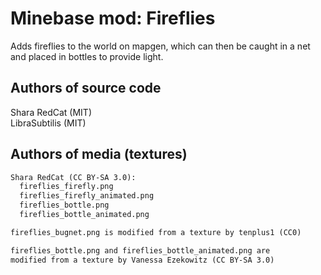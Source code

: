 Minebase mod: Fireflies
=======================
Adds fireflies to the world on mapgen, which can then be caught in a net and 
placed in bottles to provide light.

Authors of source code
----------------------
Shara RedCat (MIT)  
LibraSubtilis (MIT)

Authors of media (textures)
---------------------------
```txt
Shara RedCat (CC BY-SA 3.0):
  fireflies_firefly.png
  fireflies_firefly_animated.png
  fireflies_bottle.png
  fireflies_bottle_animated.png

fireflies_bugnet.png is modified from a texture by tenplus1 (CC0)

fireflies_bottle.png and fireflies_bottle_animated.png are
modified from a texture by Vanessa Ezekowitz (CC BY-SA 3.0)
```
